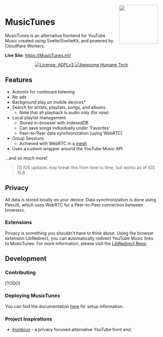 <img align="right" src="../.repo/images/logo-header.png" width="128px" height="128px" />

# MusicTunes

MusicTunes is an alternative frontend for YouTube Music created using Svelte/SvelteKit, and powered by Cloudflare Workers.

**Live Site**: https://MusicTunes.ml/

<p align="center">
	  <a href="https://www.gnu.org/licenses/agpl-3.0.en.html">
    <img alt="License: AGPLv3" src="https://shields.io/badge/License-AGPL%20v3-blue.svg">
  </a>
  <a href="https://github.com/humanetech-community/awesome-humane-tech">
    <img alt="Awesome Humane Tech" src="https://raw.githubusercontent.com/humanetech-community/awesome-humane-tech/main/humane-tech-badge.svg?sanitize=true">
  </a>
</p>

## Features

- Automix for continued listening
- No ads
- Background play on mobile devices\*
- Search for artists, playlists, songs, and albums
  - Note that all playback is audio only (for now)
- Local playlist management
  - Stored in-browser with IndexedDB
  - Can save songs individually under 'Favorites'
  - Peer-to-Peer data synchronization (using WebRTC)
- Group Sessions
  - Achieved with WebRTC in a [mesh](https://en.wikipedia.org/wiki/Mesh_networking)
- Uses a custom wrapper around the YouTube Music API

...and so much more!

> [1] iOS updates may break this from time to time, but works as of iOS 15.6

## Privacy

All data is stored locally on your device. Data synchronization is done using PeerJS, which uses WebRTC for a
Peer-to-Peer connection between browsers.

### Extensions

Privacy is something you shouldn't have to think about. Using the browser extension LibRedirect, you can automatically
redirect YouTube Music links to MusicTunes. For more information, please visit the
[LibRedirect Repo](https://github.com/libredirect/libredirect).

## Development

### Contributing

(TODO)

### Deploying MusicTunes

You can find the documentation [here](https://snuffydev.github.io/MusicTunes/#/) for setup information.

### Project Inspirations

- [Invidious](https://github.com/iv-org/invidious) - a privacy focused alternative YouTube front end.
